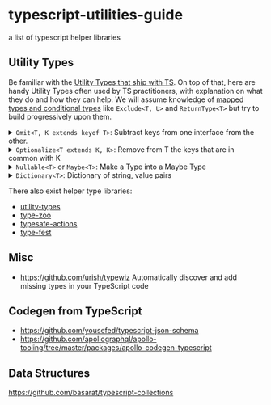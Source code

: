 # typescript-utilities-guide
a list of typescript helper libraries

## Utility Types

Be familiar with the [Utility Types that ship with TS](https://codewithstyle.info/Comprehensive-list-of-useful-built-in-types-in-TypeScript/). On top of that, here are handy Utility Types often used by TS practitioners, with explanation on what they do and how they can help. We will assume knowledge of [mapped types and conditional types](https://mariusschulz.com/blog/series/typescript-evolution) like `Exclude<T, U>` and `ReturnType<T>` but try to build progressively upon them.

<details>
  <summary>
    <code>Omit&lt;T, K extends keyof T&gt;</code>: Subtract keys from one interface from the other.
  </summary>
  
```ts
/**
 * Subtract keys from one interface from the other.
 *
 * @example
 * interface One { one: string }
 * interface Three { one: string, two: string }
 *
 * type Two = Omit<Three, keyof One>;
 *
 * // The type of Two will be
 * interface Two { two: string }
 */
type Omit<T, K extends keyof T> = Pick<T, Exclude<keyof T, K>>;
```

You can also supply string literals to omit:

```ts
type SettingsPageProps = Omit<
  ServerConfig,
  'immutableSetting1' | 'invisibleSetting2'
>;
```

</details>

<details>
  <summary>
    <code>Optionalize&lt;T extends K, K&gt;</code>: Remove from T the keys that are in common with K
  </summary>
  
```ts
/**
 * Remove from T the keys that are in common with K
 */
type Optionalize<T extends K, K> = Omit<T, keyof K>;
```
  
  An example usage is in our HOC section below.
  
</details>
<details>
  <summary>
    <code>Nullable&lt;T&gt;</code> or <code>Maybe&lt;T&gt;</code>: Make a Type into a Maybe Type
  </summary>
  
```ts
/**
 * Make a Type into a Maybe Type
 */
type Nullable<T> = T | null
type Maybe<T> = T | undefined
```

Your choice of `null` or `undefined` depends on your approach toward missing values. Some folks feel strongly one way or the other.

</details>
<details>
  <summary>
    <code>Dictionary&lt;T&gt;</code>: Dictionary of string, value pairs
  </summary>
  
```ts
/**
 * Dictionary of string, value pairs
 */
type Dictionary<T> = { [key: string]: T }
```

`[key: string]` is a very handy trick in general. You can also modify dictionary fields with [Readonly](https://www.typescriptlang.org/docs/handbook/release-notes/typescript-2-8.html) or make them optional or Omit them, etc.

</details>

There also exist helper type libraries:

- [utility-types](https://github.com/piotrwitek/utility-types)
- [type-zoo](https://github.com/pelotom/type-zoo)
- [typesafe-actions](https://github.com/piotrwitek/typesafe-actions)
- [type-fest](https://github.com/sindresorhus/type-fest)

## Misc

- https://github.com/urish/typewiz Automatically discover and add missing types in your TypeScript code

## Codegen from TypeScript

- https://github.com/yousefed/typescript-json-schema
- https://github.com/apollographql/apollo-tooling/tree/master/packages/apollo-codegen-typescript


## Data Structures

https://github.com/basarat/typescript-collections
